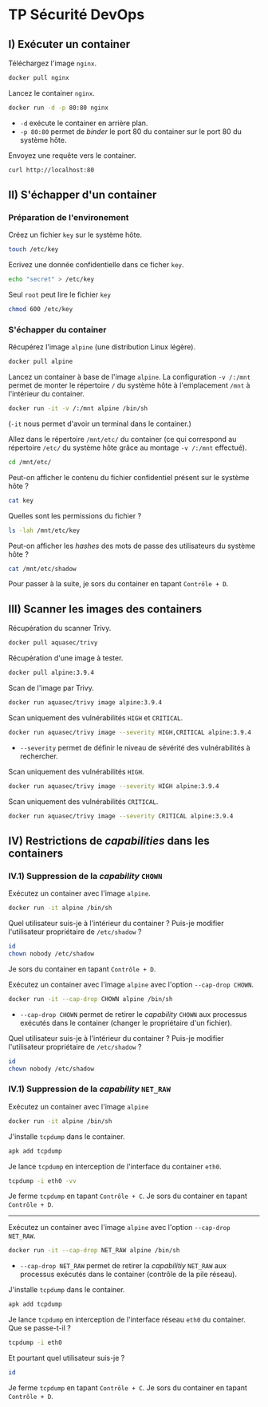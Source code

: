 # TP Sécurité DevOps

## I) Exécuter un container

Téléchargez l'image `nginx`.

```bash
docker pull nginx
```

Lancez le container `nginx`.

```bash
docker run -d -p 80:80 nginx

```

* `-d` exécute le container en arrière plan.
* `-p 80:80` permet de _binder_ le port 80 du container sur le port 80 du système hôte.

Envoyez une requête vers le container.

```bash
curl http://localhost:80
```

## II) S'échapper d'un container

### Préparation de l'environement

Créez un fichier `key` sur le système hôte.

```bash
touch /etc/key
```

Ecrivez une donnée confidentielle dans ce ficher `key`.

```bash
echo "secret" > /etc/key
```

Seul `root` peut lire le fichier `key`

```bash
chmod 600 /etc/key
```

### S'échapper du container

Récupérez l'image `alpine` (une distribution Linux légère).

```bash
docker pull alpine
```

Lancez un container à base de l'image `alpine`. La configuration `-v /:/mnt` permet de monter le répertoire `/` du système hôte à l'emplacement `/mnt` à l'intérieur du container.

```bash
docker run -it -v /:/mnt alpine /bin/sh
```

(`-it` nous permet d'avoir un terminal dans le container.)

Allez dans le répertoire `/mnt/etc/` du container (ce qui correspond au répertoire `/etc/` du système hôte grâce au montage `-v /:/mnt` effectué).

```bash
cd /mnt/etc/
```

Peut-on afficher le contenu du fichier confidentiel présent sur le système hôte ?

```bash
cat key
```

Quelles sont les permissions du fichier ?

```bash
ls -lah /mnt/etc/key
```

Peut-on afficher les _hashes_ des mots de passe des utilisateurs du système hôte ?

```bash
cat /mnt/etc/shadow
```

Pour passer à la suite, je sors du container en tapant `Contrôle + D`.

## III) Scanner les images des containers

Récupération du scanner Trivy.

```bash
docker pull aquasec/trivy
```

Récupération d'une image à tester.

```bash
docker pull alpine:3.9.4
```

Scan de l'image par Trivy.

```bash
docker run aquasec/trivy image alpine:3.9.4
```

Scan uniquement des vulnérabilités `HIGH` et `CRITICAL`.

```bash
docker run aquasec/trivy image --severity HIGH,CRITICAL alpine:3.9.4
```

* `--severity` permet de définir le niveau de sévérité des vulnérabilités à rechercher.

Scan uniquement des vulnérabilités `HIGH`.

```bash
docker run aquasec/trivy image --severity HIGH alpine:3.9.4
```

Scan uniquement des vulnérabilités `CRITICAL`.

```bash
docker run aquasec/trivy image --severity CRITICAL alpine:3.9.4
```

## IV) Restrictions de _capabilities_ dans les containers

### IV.1) Suppression de la _capability_ `CHOWN`

Exécutez un container avec l'image `alpine`.

```bash
docker run -it alpine /bin/sh
```

Quel utilisateur suis-je à l'intérieur du container ?
Puis-je modifier l'utilisateur propriétaire de `/etc/shadow` ?

```bash
id
chown nobody /etc/shadow
```

Je sors du container en tapant `Contrôle + D`.

Exécutez un container avec l'image `alpine` avec l'option `--cap-drop CHOWN`.

```bash
docker run -it --cap-drop CHOWN alpine /bin/sh
```

* `--cap-drop CHOWN` permet de retirer le _capability_ `CHOWN` aux processus exécutés dans le container (changer le propriétaire d'un fichier).

Quel utilisateur suis-je à l'intérieur du container ?
Puis-je modifier l'utilisateur propriétaire de `/etc/shadow` ?

```bash
id
chown nobody /etc/shadow
```

### IV.1) Suppression de la _capability_ `NET_RAW`

Exécutez un container avec l'image `alpine`

```bash
docker run -it alpine /bin/sh
```

J'installe `tcpdump` dans le container.

```bash
apk add tcpdump
```

Je lance `tcpdump` en interception de l'interface du container `eth0`.

```bash
tcpdump -i eth0 -vv
```

Je ferme `tcpdump` en tapant `Contrôle + C`.
Je sors du container en tapant `Contrôle + D`.

---

Exécutez un container avec l'image `alpine` avec l'option `--cap-drop NET_RAW`.

```bash
docker run -it --cap-drop NET_RAW alpine /bin/sh
```

* `--cap-drop NET_RAW` permet de retirer la _capabilitiy_ `NET_RAW` aux processus exécutés dans le container (contrôle de la pile réseau).

J'installe `tcpdump` dans le container.

```bash
apk add tcpdump
```

Je lance `tcpdump` en interception de l'interface réseau `eth0` du container.
Que se passe-t-il ?

```bash
tcpdump -i eth0
```

Et pourtant quel utilisateur suis-je ?

```bash
id
```

Je ferme `tcpdump` en tapant `Contrôle + C`.
Je sors du container en tapant `Contrôle + D`.
